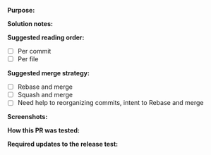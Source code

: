 **Purpose:**
<!-- Why do we need this? -->

**Solution notes:**
<!-- How do we solve it? Any caveats? -->

**Suggested reading order:**

- [ ] Per commit
- [ ] Per file

**Suggested merge strategy:**

- [ ] Rebase and merge
- [ ] Squash and merge
- [ ] Need help to reorganizing commits, intent to Rebase and merge

**Screenshots:**
<!-- For any visual changes. -->

**How this PR was tested:**
<!-- Manual or automatic? Local or staging? What steps were performed? -->

**Required updates to the release test:**
<!-- When we merge this PR, will we have to update the release test? -->
